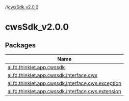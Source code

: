 //[cwsSdk_v2.0.0](index.md)

# cwsSdk_v2.0.0

## Packages

| Name |
|---|
| [ai.fd.thinklet.app.cwssdk](cws-sdk_v2.0.0/ai.fd.thinklet.app.cwssdk/index.md) |
| [ai.fd.thinklet.app.cwssdk.interface.cws](cws-sdk_v2.0.0/ai.fd.thinklet.app.cwssdk.interface.cws/index.md) |
| [ai.fd.thinklet.app.cwssdk.interface.cws.exception](cws-sdk_v2.0.0/ai.fd.thinklet.app.cwssdk.interface.cws.exception/index.md) |
| [ai.fd.thinklet.app.cwssdk.interface.cws.extension](cws-sdk_v2.0.0/ai.fd.thinklet.app.cwssdk.interface.cws.extension/index.md) |
